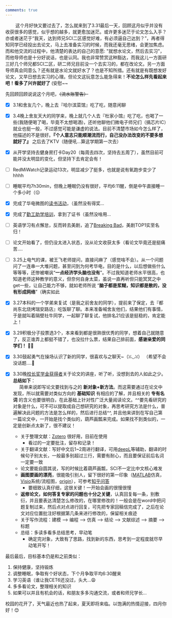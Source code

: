 ```yaml
---
comments: true
---
```


&nbsp; &nbsp; &nbsp; &nbsp; 这个月好快又要过去了，怎么就来到了3.31最后一天，回顾这月似乎并没有收获很多的感觉，似乎想的越多，就更愈加迷茫。或许更多迷茫于论文怎么入手？亦或者迷茫于“我天，达到师兄SCI二区感觉好难，有必须逼自己达到？”，再者得知同学已经投出去论文，马上去准备实习的时候，而我还毫无思绪，会更加焦虑。而和他交流的过程中，他清楚的表达的自己的意愿: "就想水论文，然后去实习"，而他导师也是十分好说话，也是认同。我也非常赞赏这种豁达，而我这儿一方面研三好几个师兄都SCI二区，研二师兄目前没一个去实习的，都在改论文。另一方面导师真会同意么？还有就是水论文就好水了？也是不知所措。还有就是有既想发好论文，又早日想去实习的心理。但论文这玩意怎么能急得来！**不论怎么样先看起来吧！看多了兴许就好了** (安慰~~

先回顾回顾说说这个月吧，~~（流水账警告）~~

- [x] 3.1和舍友几个，晚上去『哈尔滨菜馆』吃了吃，随意闲聊
- [x] 3.4晚上舍友天大的同学来，晚上就几个人去『杜家小馆』吃了吃，也喝了一些(我随便喝了喝，毕竟不太想喝酒)，还听他聊他们微电子师兄们（搞芯片IC）就业也挺一般，不过感觉可能是谦虚的说法。目前不清楚市场如今怎么样了，他描述的不是很好。**『个人意志只能顺潮流而行，自己没办法改变的不要多想就好了』** 之后去了KTV（随便吼...算这学期第一次去）
- [x] 从开学坚持去健身房打卡Day20（每周去四次，坚持去五周了），虽然目前可能并没太明显的变化，但坚持下去肯定会有！
- [ ] RedMiWatch记录运动13次，明显减少了挺多，也就是说有氧跑步变少了hhhh
- [ ] 睡眠平均7h30min，但晚上睡眠仍没有很好，平均6:11醒，倒是中午直接睡一个多小时（😖
- [x] 完成了华电微图的[读书活动](https://mp.weixin.qq.com/s/QUyM7KHOTp6P2ZmfVRQMbQ)，（虽然没有得奖...
- [x] 完成了[勤工助学培训](https://mp.weixin.qq.com/s/nf7zHhsFSPE38XN0_u124A)，拿到了证书（虽然没啥用...
- [ ] 英语学习有点懈怠，反而转去美剧，追了[Breaking Bad](https://m.douban.com/movie/subject/2373195/)，美剧TOP1实至名归！
- [ ] 论文开始看了，但仍没太进入状态，没从论文收获太多（看论文毕竟还是挺痛苦....
- [ ] 3.25上电气的课，被王飞老师提问，直接问麻了（感觉啥不会）。从一个问题问了一连串一大堆问题，甚至问到为何考华电，目的是什么，以后想做些什么等等等，还惨被嘲讽“**一点经济学头脑也没有**”。不过我知道老师水平很高，也知道老师这种教学的意义，但奈何自身太菜，虽说一直再听但只能冥冥之中get一些，让自己能力不够，就如老师所说 “**脑子都是浆糊，知识都是散的，没有形成网络**”（确实如此
- [x] 3.27本科的一个学弟来复试（是我之前舍友的同学），提前来了保定，去『都尚东北烧烤瑞安路店』吃饭聊了聊。本来准备喊舍友他们，结果他们有事情，于是就叫着隔壁社牛同学，一起聊了聊复试，他排名21应该是挺稳的，肯定能上！
- [x] 3.29积极分子投票选3个，本来看到都是很熟很优秀的同学，想着自己就随意了，反正谁弄上都挺不错了，也没拉什么票，结果自己排前面，**感谢亲爱的同学们！** 🌹🌹
- [x] 3.30鼓起勇气在操场认识了新的同学，很喜欢与之聊天~（ꈍ◡ꈍ） （希望不会没话题....🤭
- [x] 3.30晚[校长奖学金获得者](https://mp.weixin.qq.com/s/j_J5g8xST90x92Z8Oh0HFQ)关于论文的讲座，听了听，没想到去的人如此之少。**总结如下**：<br>
&nbsp;&nbsp;&nbsp;&nbsp; 简单来说即写论文要找到与之的 **新对象+新方法**。而这需要通过在论文中发现，所以就需要对类似方向的 **基础知识** 有相应的了解，并且相关的 **专有名词** 的含义也要很明白，在此基础上针对性广泛大量阅读论文。^^要先看研究的对象是什么，可不可以提取成自己想研究的对象，再思考研究方法是什么，普遍解决此问题的方法是怎么样的，然后进行总结^^, 并且他来讲到在写自己第一篇论文中，一开始是找个类似的，葫芦画瓢来完成。如果找不到类似的，一定是创新点太新了，很不建议！

    - 关于整理文献：[Zotero](https://www.zotero.org/) 很好用，目前在使用
        - 看过的一定要批注，留存和记录！
    - 关于翻译文献：写好中文后1~2周进行翻译，可用[deepL](https://www.deepl.com/en/translator)等辅助，翻译的时候句子别太长，一般最多别超过三行，需要有耐心，而且要保证前后名词一定要一致
    - 论文要能自圆其说，写的时候比着葫芦画瓢，SCI不一定比中文核心难发
    - **画图要画的漂亮**，很能吸引别人，留下很好的第一印象（[MATLAB](https://www.mathworks.com/products/matlab.html)仿真，[Visio](https://www.microsoft.com/zh-hk/microsoft-365/visio/flowchart-software)系统/流程图，[origin](https://www.originlab.com/)），可参考[知乎问答](https://www.zhihu.com/question/27474094)
        - 要细致认真仔细，这很关键！一开始会画的很慢很慢
    - **返修论文，如何答复专家的问题也十分之关键**，认真回复每一条，别敷衍，并且要表达清楚怎么修改的，在哪里修改的！一般会是在word中把问题复制过来，然后点对点进行回复，可先把专家回稿信完成了，之后在论文对应位置批注好根据第几条来进行修改的，保留相关痕迹
    - 关于写作流程：建模 --> 编程 --> 仿真 --> 结论 --> 文献综述 --> 摘要 --> 标题
    - 总结：多读多看多总结思考，早动笔
        - 确定完对象，大致有了思路，找到新的东西，思考到一定程度就尽早动笔开写！

最后最后，目标基本仍是和之前类似： 

1. 保持健康，坚持锻炼
2. 调整睡眠，争取有个好状态，下个月争取平均6:30醒来
3. 学习英语（谁让我CET6还没过，头大...😩
4. 多多看论文，整理相关的知识
5. 如果可以并且有机会的话，和朋友多多沟通交流，或者和师兄学长...

校园的花开了，天气最近也热了起来，夏天即将来临。以饱满的热情迎接，四月你好！😊